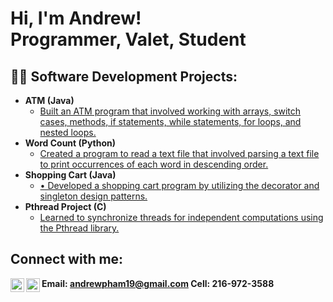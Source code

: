 <h1>Hi, I'm Andrew! <br/><a>Programmer</a>, <a> <!--href="https://www.linkedin.com/in/joshmadakor/"-->Valet</a>, <a> <!-- href="https://www.youtube.com/c/joshmadakor"-->Student</a></h1>

<h2>👨‍💻 Software Development Projects:</h2>

- <b>ATM (Java)</b>
  - [Built an ATM program that involved working with arrays, switch cases, methods, if statements, while statements, for loops, and nested loops.](https://github.com/joshmadakor1/Algorithms-Practice)
- <b>Word Count (Python)</b>
  - [Created a program to read a text file that involved parsing a text file to print occurrences of each word in descending order. ](https://github.com/joshmadakor1/4chan-Image-Analysis-Middleware-C964)
- <b>Shopping Cart (Java)</b>
  - [•	Developed a shopping cart program by utilizing the decorator and singleton design patterns.](https://github.com/joshmadakor1/Sentinel-Lab)
- <b>Pthread Project (C)</b>
  - [Learned to synchronize threads for independent computations using the Pthread library.](https://github.com/joshmadakor1/EncrypterPOC)

<h2> Connect with me:</h2>

[<img align="left" alt="JoshMadakor | LinkedIn" width="22px" src="https://cdn.jsdelivr.net/npm/simple-icons@v3/icons/linkedin.svg" />][linkedin]
[<img align="left" alt="JoshMadakor | Instagram" width="22px" src="https://cdn.jsdelivr.net/npm/simple-icons@v3/icons/instagram.svg" />][instagram]

[instagram]: https://www.instagram.com/andruepham/
[linkedin]: https://www.linkedin.com/in/andrew-pham-754282230/
<b> Email: andrewpham19@gmail.com Cell: 216-972-3588</b>
